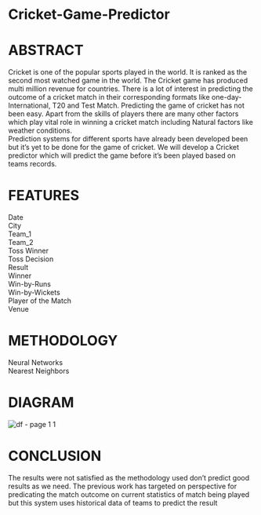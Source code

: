 # Cricket-Game-Predictor

# ABSTRACT
Cricket is one of the popular sports played in the world. It is ranked as the second most watched game in the world. The Cricket game has produced multi million revenue for countries. There is a lot of interest in predicting the outcome of a cricket match in their corresponding formats like one-day-International, T20 and Test Match. Predicting the game of cricket has not been easy. Apart from the skills of players there are many other factors which play vital role in winning a cricket match including Natural factors like weather conditions.   
Prediction systems for different sports have already been developed been but it’s yet to be done for the game of cricket. We will develop a Cricket predictor which will predict the game before it’s been played based on teams records. 

# FEATURES

Date <br />
City <br />
Team_1 <br />
Team_2 <br />
Toss Winner <br />
Toss Decision <br/>
Result <br />
Winner <br />
Win-by-Runs <br />
Win-by-Wickets <br />
Player of the Match <br />
Venue 
 
 


# METHODOLOGY 
Neural Networks <br />
Nearest Neighbors

# DIAGRAM
![df - page 1 1](https://user-images.githubusercontent.com/38050990/39752651-85d45a20-52d5-11e8-99bd-1032d6a3149a.png)

# CONCLUSION
The results were not satisfied as the methodology used don’t predict good results as we need. The previous work has targeted on perspective for predicating the match outcome on current statistics of match being played but this system uses historical data of teams to predict the result 

